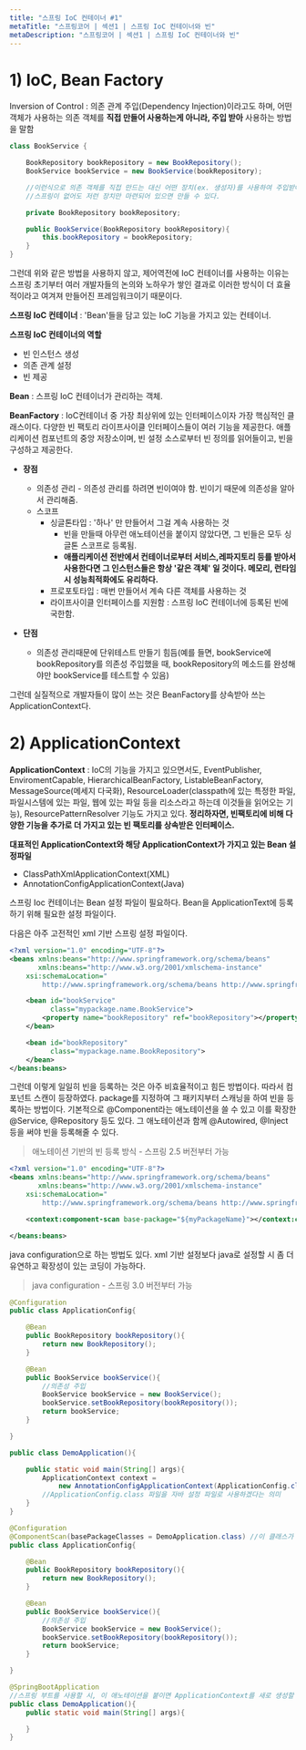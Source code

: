 ```yaml
---
title: "스프링 IoC 컨테이너 #1"
metaTitle: "스프링코어 | 섹션1 | 스프링 IoC 컨테이너와 빈"
metaDescription: "스프링코어 | 섹션1 | 스프링 IoC 컨테이너와 빈"
---
```


# 1) IoC, Bean Factory

Inversion of Control
: 의존 관계 주입(Dependency Injection)이라고도 하며, 어떤 객체가 사용하는 의존 객체를 **직접 만들어 사용하는게 아니라, 주입 받아** 사용하는 방법을 말함

```java
class BookService {

    BookRepository bookRepository = new BookRepository();
    BookService bookService = new BookService(bookRepository);

    //이런식으로 의존 객체를 직접 만드는 대신 어떤 장치(ex. 생성자)를 사용하여 주입받아 사용하는 것
    //스프링이 없어도 저런 장치만 마련되어 있으면 만들 수 있다.

    private BookRepository bookRepository;

    public BookService(BookRepository bookRepository){
        this.bookRepository = bookRepository;
    }
}
```

그런데 위와 같은 방법을 사용하지 않고, 제어역전에 IoC 컨테이너를 사용하는 이유는 스프링 초기부터 여러 개발자들의 논의와 노하우가 쌓인 결과로 이러한 방식이 더 효율적이라고
여겨져 만들어진 프레임워크이기 때문이다.



**스프링 IoC 컨테이너**
: 'Bean'들을 담고 있는 IoC 기능을 가지고 있는 컨테이너.



**스프링 IoC 컨테이너의 역할**
* 빈 인스턴스 생성
* 의존 관계 설정
* 빈 제공




**Bean**
: 스프링 IoC 컨테이너가 관리하는 객체.


**BeanFactory**
: IoC컨테이너 중 가장 최상위에 있는 인터페이스이자 가장 핵심적인 클래스이다. 다양한 빈 팩토리 라이프사이클 인터페이스들이 여러 기능을 제공한다.
  애플리케이션 컴포넌트의 중앙 저장소이며, 빈 설정 소스로부터 빈 정의를 읽어들이고, 빈을 구성하고 제공한다.



* **장점**
  * 의존성 관리 - 의존성 관리를 하려면 빈이여야 함. 빈이기 때문에 의존성을 알아서 관리해줌.
  * 스코프
    * 싱글톤타입 : '하나' 만 만들어서 그걸 계속 사용하는 것
        * 빈을 만들때 아무런 애노테이션을 붙이지 않았다면, 그 빈들은 모두 싱글톤 스코프로 등록됨.
        * **애플리케이션 전반에서 컨테이너로부터 서비스,레파지토리 등를 받아서 사용한다면 그 인스턴스들은 항상 '같은 객체' 일 것이다. 메모리, 런타임 시 성능최적화에도 유리하다.**
    * 프로포토타입 : 매번 만들어서 계속 다른 객체를 사용하는 것
    * 라이프사이클 인터페이스를 지원함 : 스프링 IoC 컨테이너에 등록된 빈에 국한함.


* **단점**
  * 의존성 관리때문에 단위테스트 만들기 힘듬(예를 들면, bookService에 bookRepository를 의존성 주입했을 때, bookRepository의 메소드를 완성해야만 bookService를 테스트할 수 있음)



그런데 실질적으로 개발자들이 많이 쓰는 것은 BeanFactory를 상속받아 쓰는 ApplicationContext다.



# 2) ApplicationContext

**ApplicationContext**
: IoC의 기능을 가지고 있으면서도, EventPublisher, EnviromentCapable, HierarchicalBeanFactory, ListableBeanFactory, MessageSource(메세지 다국화), ResourceLoader(classpath에 있는 특정한 파일, 파일시스템에 있는 파일, 웹에 있는 파일 등을 리소스라고 하는데 이것들을 읽어오는 기능), ResourcePatternResolver 기능도 가지고 있다.
 **정리하자면, 빈팩토리에 비해 다양한 기능을 추가로 더 가지고 있는 빈 팩토리를 상속받은 인터페이스.**



**대표적인 ApplicationContext와 해당 ApplicationContext가 가지고 있는 Bean 설정파일**
* ClassPathXmlApplicationContext(XML)
* AnnotationConfigApplicationContext(Java)



스프링 Ioc 컨테이너는 Bean 설정 파일이 필요하다. Bean을 ApplicationText에 등록하기 위해 필요한 설정 파일이다.

다음은 아주 고전적인 xml 기반 스프링 설정 파일이다.

```xml
<?xml version="1.0" encoding="UTF-8"?>
<beans xmlns:beans="http://www.springframework.org/schema/beans"
       xmlns:beans="http://www.w3.org/2001/xmlschema-instance"
	xsi:schemaLocation="
		http://www.springframework.org/schema/beans http://www.springframework.org/schema/beans/spring-beans-3.0.xsd">

    <bean id="bookService"
          class="mypackage.name.BookService">
        <property name="bookRepository" ref="bookRepository"></property>    <!-- ref : 다른 빈을 참조할 때 쓰는 것. 항상 빈의 id가 와야 한다. -->
    </bean>

    <bean id="bookRepository"
          class="mypackage.name.BookRepository">
    </bean>
</beans:beans>
```



그런데 이렇게 일일히 빈을 등록하는 것은 아주 비효율적이고 힘든 방법이다.
따라서 컴포넌트 스캔이 등장하였다. package를 지정하여 그 패키지부터 스캐닝을 하여 빈을 등록하는 방법이다.
기본적으로 @Component라는 애노테이션을 쓸 수 있고 이를 확장한 @Service, @Repository 등도 있다.
그 애노테이션과 함께 @Autowired, @Inject 등을 써야 빈을 등록해줄 수 있다.



>애노테이션 기반의 빈 등록 방식 - 스프링 2.5 버전부터 가능



```xml
<?xml version="1.0" encoding="UTF-8"?>
<beans xmlns:beans="http://www.springframework.org/schema/beans"
       xmlns:beans="http://www.w3.org/2001/xmlschema-instance"
	xsi:schemaLocation="
		http://www.springframework.org/schema/beans http://www.springframework.org/schema/beans/spring-beans-3.0.xsd">

    <context:component-scan base-package="${myPackageName}"></context:component-scan>

</beans:beans>
```



java configuration으로 하는 방법도 있다. xml 기반 설정보다 java로 설정할 시 좀 더 유연하고 확장성이 있는 코딩이 가능하다.


>java configuration - 스프링 3.0 버전부터 가능



```java
@Configuration
public class ApplicationConfig{

    @Bean
    public BookRepository bookRepository(){
        return new BookRepository();
    }

    @Bean
    public BookService bookService(){
        //의존성 주입
        BookService bookService = new BookService();
        bookService.setBookRepository(bookRepository());
        return bookService;
    }

}

public class DemoApplication(){

    public static void main(String[] args){
        ApplicationContext context =
            new AnnotationConfigApplicationContext(ApplicationConfig.class);
        //ApplicationConfig.class 파일을 자바 설정 파일로 사용하겠다는 의미
    }
}
```


```java
@Configuration
@ComponentScan(basePackageClasses = DemoApplication.class) //이 클래스가 위치한 곳부터 컴포넌트 스캐닝을 하라는 뜻. 좀 더 type-safe한 방법.
public class ApplicationConfig{

    @Bean
    public BookRepository bookRepository(){
        return new BookRepository();
    }

    @Bean
    public BookService bookService(){
        //의존성 주입
        BookService bookService = new BookService();
        bookService.setBookRepository(bookRepository());
        return bookService;
    }

}

@SpringBootApplication
//스프링 부트를 사용할 시, 이 애노테이션을 붙이면 ApplicationContext를 새로 생성할 필요가 없다. ApplicationConfig 파일을 만들 필요도 없다. 이 파일 자체가 설정 파일이기 때문이다.
public class DemoApplication(){
    public static void main(String[] args){

    }
}
```



